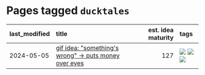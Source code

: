 # Pages tagged `ducktales`

|last_modified|title|est. idea maturity|tags
|:---|:---|---:|:---|
|2024-05-05|[gif idea: "something's wrong" -> puts money over eyes](../ducktales_gif.md)|127|[![](https://img.shields.io/badge/tag-art-fe76cf)](../tags/art.md) [![](https://img.shields.io/badge/tag-ducktales-8fb3d)](../tags/ducktales.md) [![](https://img.shields.io/badge/tag-gif-8a140)](../tags/gif.md)|